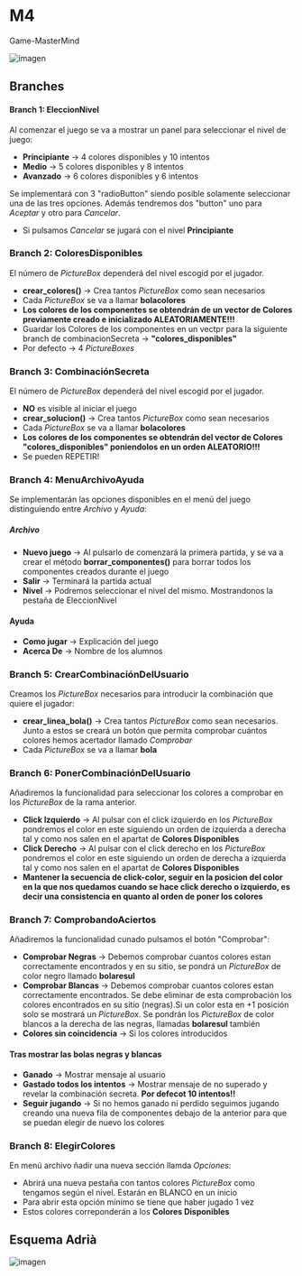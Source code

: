 # M4
Game-MasterMind

![imagen](https://user-images.githubusercontent.com/9555509/166883302-17ec12ab-6b1a-4299-94ef-aa289d444ea5.png)

## Branches

#### Branch 1: EleccionNivel

Al comenzar el juego se va a mostrar un panel para seleccionar el nivel de juego:

- **Principiante** -> 4 colores disponibles y 10 intentos
- **Medio** ->  5 colores disponibles y 8 intentos
- **Avanzado** ->  6 colores disponibles y 6 intentos

Se implementará con 3 "radioButton" siendo posible solamente seleccionar una de las tres opciones. Además tendremos dos "button" uno para *Aceptar* y otro para *Cancelar*.

- Si pulsamos *Cancelar* se jugará con el nivel **Principiante**

### Branch 2: ColoresDisponibles

El número de *PictureBox* dependerá del nivel escogid por el jugador.

- **crear_colores()** -> Crea tantos *PictureBox* como sean necesarios
- Cada *PictureBox* se va a llamar **bolacolores**
- **Los colores de los componentes se obtendrán de un vector de Colores previamente creado e inicializado ALEATORIAMENTE!!!**
- Guardar los Colores de los componentes en un vectpr para la siguiente branch de combinacionSecreta -> **"colores_disponibles"**
- Por defecto -> 4 *PictureBoxes*

### Branch 3: CombinaciónSecreta

El número de *PictureBox* dependerá del nivel escogid por el jugador.

- **NO** es visible al iniciar el juego
- **crear_solucion()** -> Crea tantos *PictureBox* como sean necesarios
- Cada *PictureBox* se va a llamar **bolacolores**
- **Los colores de los componentes se obtendrán del vector de Colores "colores_disponibles" poniendolos en un orden ALEATORIO!!!**
- Se pueden REPETIR!

### Branch 4: MenuArchivoAyuda

Se implementarán las opciones disponibles en el menú del juego distinguiendo entre *Archivo* y *Ayuda*:

##### Archivo

- **Nuevo juego** -> Al pulsarlo de comenzará la primera partida, y se va a crear el método **borrar_componentes()** para borrar todos los componentes creados durante el juego 
- **Salir** -> Terminará la partida actual
- **Nivel** -> Podremos seleccionar el nivel del mismo. Mostrandonos la pestaña de EleccionNivel

#### Ayuda

- **Como jugar** -> Explicación del juego
- **Acerca De** -> Nombre de los alumnos

### Branch 5: CrearCombinaciónDelUsuario

Creamos los *PictureBox* necesarios para introducir la combinación que quiere el jugador:

- **crear_linea_bola()** -> Crea tantos *PictureBox* como sean necesarios. Junto a estos se creará un botón que permita comprobar cuántos colores hemos acertador llamado *Comprobar*
- Cada *PictureBox* se va a llamar **bola**

### Branch 6: PonerCombinaciónDelUsuario

Añadiremos la funcionalidad para seleccionar los colores a comprobar en los *PictureBox* de la rama anterior.

- **Click Izquierdo** -> Al pulsar con el click izquierdo en los *PictureBox* pondremos el color en este siguiendo un orden de izquierda a derecha tal y como nos salen en el apartat de **Colores Disponibles**
- **Click Derecho** -> Al pulsar con el click derecho en los *PictureBox* pondremos el color en este siguiendo un orden de derecha a izquierda tal y como nos salen en el apartat de **Colores Disponibles**
- **Mantener la secuencia de click-color, seguir en la posicion del color en la que nos quedamos cuando se hace click derecho o izquierdo, es decir una consistencia en quanto al orden de poner los colores**

### Branch 7: ComprobandoAciertos

Añadiremos la funcionalidad cunado pulsamos el botón "Comprobar":

- **Comprobar Negras** -> Debemos comprobar cuantos colores estan correctamente encontrados y en su sitio, se pondrá un *PictureBox* de color negro llamado **bolaresul**
- **Comprobar Blancas** -> Debemos comprobar cuantos colores estan correctamente encontrados. Se debe eliminar de esta comprobación los colores encontrados en su sitio (negras).Si un color esta en +1 posición solo se mostrará un *PictureBox*. Se pondrán los *PictureBox* de color blancos a la derecha de las negras, llamadas **bolaresul** también
- **Colores sin coincidencia** -> Si los colores introducidos 

#### Tras mostrar las bolas negras y blancas

- **Ganado** -> Mostrar mensaje al usuario
- **Gastado todos los intentos** -> Mostrar mensaje de no superado y revelar la combinación secreta. **Por defecot 10 intentos!!**
- **Seguir jugando** -> Si no hemos ganado ni perdido seguimos jugando creando una nueva fila de componentes debajo de la anterior para que se puedan elegir de nuevo los colores

### Branch 8: ElegirColores

En menú archivo ñadir una nueva sección llamda *Opciones*: 

- Abrirá una nueva pestaña con tantos colores *PictureBox* como tengamos según el nivel. Estarán en BLANCO en un inicio
- Para abrir esta opción mínimo se tiene que haber jugado 1 vez
- Estos colores correponderán a los **Colores Disponibles**

## Esquema Adrià

![imagen](https://user-images.githubusercontent.com/9555509/166882782-2942d512-b001-4d15-a21e-b70c05f92327.png)
